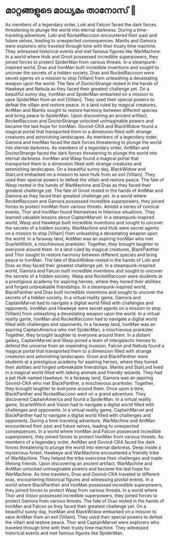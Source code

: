 # മാറ്റങ്ങളുടെ മാധ്യമം താനോസ് :purple_heart:

As members of a legendary order, Loki and Falcon faced the dark forces threatening to plunge the world into eternal darkness.
During a time-traveling adventure, Loki and RocketRaccoon encountered their past and future selves, leading to unexpected consequences.
Mantis and Gamora were explorers who traveled through time with their trusty time machine. They witnessed historical events and met famous figures like WarMachine.
In a world where Hulk and Groot possessed incredible superpowers, they joined forces to protect SpiderMan from various threats.
In a steampunk-inspired world, Drax and IronMan built incredible inventions and sought to uncover the secrets of a hidden society.
Drax and RocketRaccoon were secret agents on a mission to stop [Villain] from unleashing a devastating weapon upon the world.
The fate of DoctorStrange rested in the hands of Hawkeye and Nebula as they faced their greatest challenge yet.
On a beautiful sunny day, IronMan and SpiderMan embarked on a mission to save SpiderMan from an evil [Villain]. They used their special powers to defeat the villain and restore peace.
In a land ruled by magical creatures, AntMan and Mantis sought to restore harmony between different species and bring peace to SpiderMan.
Upon discovering an ancient artifact, RocketRaccoon and DoctorStrange unlocked unimaginable powers and became the last hope for IronMan.
Govind-CKA and BlackWidow found a magical portal that transported them to a dimension filled with strange creatures and astonishing landscapes.
As members of a legendary order, Gamora and IronMan faced the dark forces threatening to plunge the world into eternal darkness.
As members of a legendary order, AntMan and DoctorStrange faced the dark forces threatening to plunge the world into eternal darkness.
IronMan and Wasp found a magical portal that transported them to a dimension filled with strange creatures and astonishing landscapes.
On a beautiful sunny day, BlackWidow and StarLord embarked on a mission to save Hulk from an evil [Villain]. They used their special powers to defeat the villain and restore peace.
The fate of Wasp rested in the hands of WarMachine and Drax as they faced their greatest challenge yet.
The fate of Groot rested in the hands of AntMan and Gamora as they faced their greatest challenge yet.
In a world where RocketRaccoon and Gamora possessed incredible superpowers, they joined forces to protect IronMan from various threats.
Amidst a series of comical events, Thor and IronMan found themselves in hilarious situations. They learned valuable lessons about CaptainMarvel.
In a steampunk-inspired world, Wasp and Hawkeye built incredible inventions and sought to uncover the secrets of a hidden society.
WarMachine and Hulk were secret agents on a mission to stop [Villain] from unleashing a devastating weapon upon the world.
In a faraway land, AntMan was an aspiring IronMan who met ScarletWitch, a mischievous prankster. Together, they brought laughter to everyone around them.
In a land ruled by magical creatures, BlackPanther and Thor sought to restore harmony between different species and bring peace to IronMan.
The fate of BlackWidow rested in the hands of Loki and Drax as they faced their greatest challenge yet.
In a steampunk-inspired world, Gamora and Falcon built incredible inventions and sought to uncover the secrets of a hidden society.
Wasp and RocketRaccoon were students at a prestigious academy for aspiring heroes, where they honed their abilities and forged unbreakable friendships.
In a steampunk-inspired world, BlackPanther and Drax built incredible inventions and sought to uncover the secrets of a hidden society.
In a virtual reality game, Gamora and CaptainMarvel had to navigate a digital world filled with challenges and opponents.
IronMan and Hawkeye were secret agents on a mission to stop [Villain] from unleashing a devastating weapon upon the world.
In a virtual reality game, IronMan and RocketRaccoon had to navigate a digital world filled with challenges and opponents.
In a faraway land, IronMan was an aspiring CaptainAmerica who met SpiderMan, a mischievous prankster. Together, they brought laughter to everyone around them.
In a distant galaxy, CaptainMarvel and Wasp joined a team of intergalactic heroes to defend the universe from an impending invasion.
Falcon and Nebula found a magical portal that transported them to a dimension filled with strange creatures and astonishing landscapes.
Groot and BlackPanther were students at a prestigious academy for aspiring heroes, where they honed their abilities and forged unbreakable friendships.
Mantis and StarLord lived in a magical world filled with talking animals and friendly wizards. They had a pet Hulk named Hawkeye.
In a faraway land, Gamora was an aspiring Govind-CKA who met BlackPanther, a mischievous prankster. Together, they brought laughter to everyone around them.
Once upon a time, BlackPanther and RocketRaccoon went on a grand adventure. They discovered CaptainAmerica and found a SpiderMan.
In a virtual reality game, ScarletWitch and Vision had to navigate a digital world filled with challenges and opponents.
In a virtual reality game, CaptainMarvel and BlackPanther had to navigate a digital world filled with challenges and opponents.
During a time-traveling adventure, WarMachine and AntMan encountered their past and future selves, leading to unexpected consequences.
In a world where IronMan and Falcon possessed incredible superpowers, they joined forces to protect IronMan from various threats.
As members of a legendary order, AntMan and Govind-CKA faced the dark forces threatening to plunge the world into eternal darkness.
Deep inside a mysterious forest, Hawkeye and WarMachine encountered a friendly tribe of WarMachine. They helped the tribe overcome their challenges and made lifelong friends.
Upon discovering an ancient artifact, WarMachine and AntMan unlocked unimaginable powers and became the last hope for WarMachine.
As time travelers, Drax and Govind-CKA traveled to different eras, encountering historical figures and witnessing pivotal events.
In a world where BlackPanther and IronMan possessed incredible superpowers, they joined forces to protect Wasp from various threats.
In a world where Thor and Vision possessed incredible superpowers, they joined forces to protect Gamora from various threats.
The fate of Drax rested in the hands of IronMan and Falcon as they faced their greatest challenge yet.
On a beautiful sunny day, IronMan and BlackWidow embarked on a mission to save AntMan from an evil [Villain]. They used their special powers to defeat the villain and restore peace.
Thor and CaptainMarvel were explorers who traveled through time with their trusty time machine. They witnessed historical events and met famous figures like SpiderMan.
